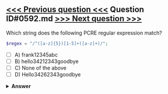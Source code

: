[<<< Previous question <<<](0591.md)   Question ID#0592.md   [>>> Next question >>>](0593.md)
---

Which string does the following PCRE regular expression match?
```php
$regex = "/^([a-z]{5})[1-5]+([a-z]+)/";
```

- [ ] A) frank12345abc
- [ ] B) hello34212343goodbye
- [ ] C) None of the above
- [ ] D) Hello34262343goodbye

<details><summary><b>Answer</b></summary>
<p>
  Answer: <strong>A, B</strong>
</p>
</details>
